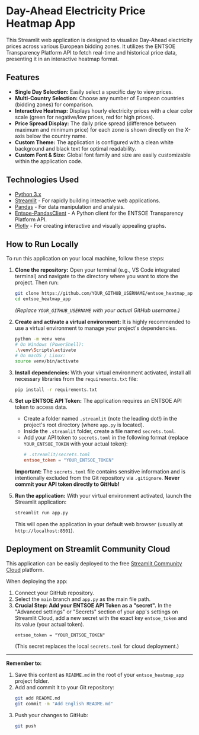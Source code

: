 # Day-Ahead Electricity Price Heatmap App

This Streamlit web application is designed to visualize Day-Ahead electricity prices across various European bidding zones. It utilizes the ENTSOE Transparency Platform API to fetch real-time and historical price data, presenting it in an interactive heatmap format.

## Features

*   **Single Day Selection:** Easily select a specific day to view prices.
*   **Multi-Country Selection:** Choose any number of European countries (bidding zones) for comparison.
*   **Interactive Heatmap:** Displays hourly electricity prices with a clear color scale (green for negative/low prices, red for high prices).
*   **Price Spread Display:** The daily price spread (difference between maximum and minimum price) for each zone is shown directly on the X-axis below the country name.
*   **Custom Theme:** The application is configured with a clean white background and black text for optimal readability.
*   **Custom Font & Size:** Global font family and size are easily customizable within the application code.

## Technologies Used

*   [Python 3.x](https://www.python.org/)
*   [Streamlit](https://streamlit.io/) - For rapidly building interactive web applications.
*   [Pandas](https://pandas.pydata.org/) - For data manipulation and analysis.
*   [Entsoe-PandasClient](https://pypi.org/project/entsoe-pandas/) - A Python client for the ENTSOE Transparency Platform API.
*   [Plotly](https://plotly.com/python/) - For creating interactive and visually appealing graphs.

## How to Run Locally

To run this application on your local machine, follow these steps:

1.  **Clone the repository:**
    Open your terminal (e.g., VS Code integrated terminal) and navigate to the directory where you want to store the project. Then run:
    ```bash
    git clone https://github.com/YOUR_GITHUB_USERNAME/entsoe_heatmap_app.git
    cd entsoe_heatmap_app
    ```
    *(Replace `YOUR_GITHUB_USERNAME` with your actual GitHub username.)*

2.  **Create and activate a virtual environment:**
    It is highly recommended to use a virtual environment to manage your project's dependencies.
    ```bash
    python -m venv venv
    # On Windows (PowerShell):
    .\venv\Scripts\activate
    # On macOS / Linux:
    source venv/bin/activate
    ```

3.  **Install dependencies:**
    With your virtual environment activated, install all necessary libraries from the `requirements.txt` file:
    ```bash
    pip install -r requirements.txt
    ```

4.  **Set up ENTSOE API Token:**
    The application requires an ENTSOE API token to access data.
    *   Create a folder named `.streamlit` (note the leading dot!) in the project's root directory (where `app.py` is located).
    *   Inside the `.streamlit` folder, create a file named `secrets.toml`.
    *   Add your API token to `secrets.toml` in the following format (replace `YOUR_ENTSOE_TOKEN` with your actual token):
        ```toml
        # .streamlit/secrets.toml
        entsoe_token = "YOUR_ENTSOE_TOKEN"
        ```
    **Important:** The `secrets.toml` file contains sensitive information and is intentionally excluded from the Git repository via `.gitignore`. **Never commit your API token directly to GitHub!**

5.  **Run the application:**
    With your virtual environment activated, launch the Streamlit application:
    ```bash
    streamlit run app.py
    ```
    This will open the application in your default web browser (usually at `http://localhost:8501`).

## Deployment on Streamlit Community Cloud

This application can be easily deployed to the free [Streamlit Community Cloud](https://share.streamlit.io/) platform.

When deploying the app:
1.  Connect your GitHub repository.
2.  Select the `main` branch and `app.py` as the main file path.
3.  **Crucial Step: Add your ENTSOE API Token as a "secret".** In the "Advanced settings" or "Secrets" section of your app's settings on Streamlit Cloud, add a new secret with the exact key `entsoe_token` and its value (your actual token).
    ```
    entsoe_token = "YOUR_ENTSOE_TOKEN"
    ```
    (This secret replaces the local `secrets.toml` for cloud deployment.)

---

**Remember to:**
1.  Save this content as `README.md` in the root of your `entsoe_heatmap_app` project folder.
2.  Add and commit it to your Git repository:
    ```bash
    git add README.md
    git commit -m "Add English README.md"
    ```
3.  Push your changes to GitHub:
    ```bash
    git push
    ```